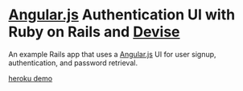 # [Angular.js] Authentication UI with Ruby on Rails and [Devise]

An example Rails app that uses a [Angular.js] UI for user signup, authentication, and password retrieval.

[heroku demo](http://angular-devise.herokuapp.com)

[angular.js]: http://angularjs.org/
[devise]: https://github.com/plataformatec/devise